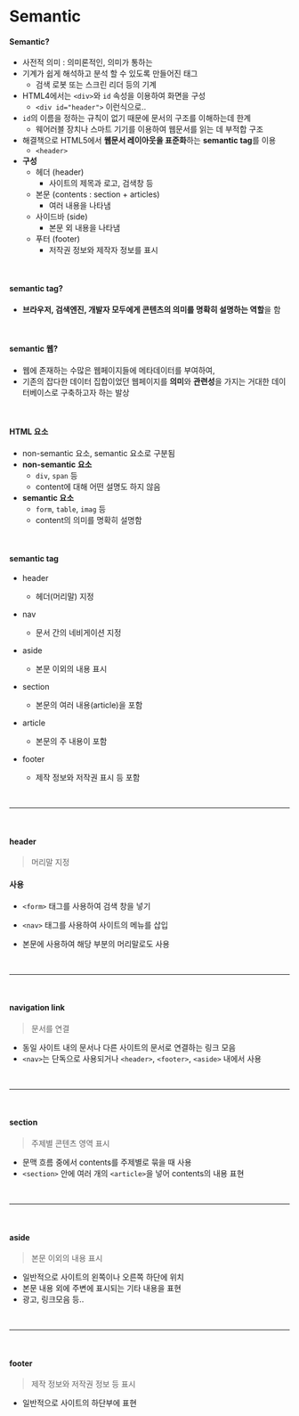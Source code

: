 # Semantic

#### Semantic?

* 사전적 의미 : 의미론적인, 의미가 통하는
* 기계가 쉽게 해석하고 분석 할 수 있도록 만들어진 태그
  * 검색 로봇 또는 스크린 리더 등의 기계
* HTML4에서는 `<div>`와 `id` 속성을 이용하여 화면을 구성
  * `<div id="header">` 이런식으로..
* `id`의 이름을 정하는 규칙이 없기 때문에 문서의 구조를 이해하는데 한계
  * 웨어러블 장치나 스마트 기기를 이용하여 웹문서를 읽는 데 부적합 구조
* 해결책으로 HTML5에서 **웹문서 레이아웃을 표준화**하는 **semantic tag**를 이용
  * `<header>`
* **구성**
  * 헤더 (header)
    * 사이트의 제목과 로고, 검색창 등
  * 본문 (contents : section + articles)
    * 여러 내용을 나타냄
  * 사이드바 (side)
    * 본문 외 내용을 나타냄
  * 푸터 (footer)
    * 저작권 정보와 제작자 정보를 표시

<br>

#### semantic tag?

* **브라우저, 검색엔진, 개발자 모두에게 콘텐츠의 의미를 명확히 설명하는 역할**을 함

<br>

#### semantic 웹?

* 웹에 존재하는 수많은 웹페이지들에 메타데이터를 부여하여, 
* 기존의 잡다한 데이터 집합이었던 웹페이지를 **의미**와 **관련성**을 가지는 거대한 데이터베이스로 구축하고자 하는 발상

<br>

#### HTML 요소

* non-semantic 요소, semantic 요소로 구분됨
* **non-semantic 요소**
  * `div`, `span` 등
  * content에 대해 어떤 설명도 하지 않음
* **semantic 요소**
  * `form`, `table`, `imag` 등
  * content의 의미를 명확히 설명함

<br>

#### semantic tag

* header 
  * 헤더(머리말) 지정
* nav
  * 문서 간의 네비게이션 지정
* aside
  * 본문 이외의 내용 표시
* section
  * 본문의 여러 내용(article)을 포함

* article
  * 본문의 주 내용이 포함
* footer
  * 제작 정보와 저작권 표시 등 포함

<br>

---

<br>

#### header

> 머리말 지정

#### 사용

* `<form>` 태그를 사용하여 검색 창을 넣기
* `<nav>` 태그를 사용하여 사이트의 메뉴를 삽입

* 본문에 사용하여 해당 부분의 머리말로도 사용

<br>

---

<br>

#### navigation link

> 문서를 연결

* 동일 사이트 내의 문서나 다른 사이트의 문서로 연결하는 링크 모음
* `<nav>`는 단독으로 사용되거나 `<header>`, `<footer>`, `<aside>` 내에서 사용

<br>

---

<br>

#### section

> 주제별 콘텐츠 영역 표시

* 문맥 흐름 중에서 contents를 주제별로 묶을 때 사용
* `<section>` 안에 여러 개의 `<article>`을 넣어 contents의 내용 표현

<br>

---

<br>

#### aside

> 본문 이외의 내용 표시

* 일반적으로 사이트의 왼쪽이나 오른쪽 하단에 위치
* 본문 내용 외에 주변에 표시되는 기타 내용을 표현
* 광고, 링크모음 등..

<br>

---

<br>

#### footer

> 제작 정보와 저작권 정보 등 표시

* 일반적으로 사이트의 하단부에 표현


